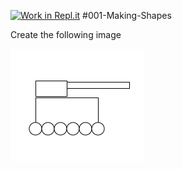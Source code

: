 [![Work in Repl.it](https://classroom.github.com/assets/work-in-replit-14baed9a392b3a25080506f3b7b6d57f295ec2978f6f33ec97e36a161684cbe9.svg)](https://classroom.github.com/online_ide?assignment_repo_id=3109386&assignment_repo_type=AssignmentRepo)
#001-Making-Shapes

Create the following image

<img src="armytank.png">